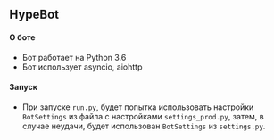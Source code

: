 ## HypeBot

#### О боте
- Бот работает на Python 3.6
- Бот использует asyncio, aiohttp

#### Запуск
- При запуске `run.py`, будет попытка использовать настройки `BotSettings` из файла с настройками `settings_prod.py`, затем, в случае неудачи, будет использован `BotSettings` из `settings.py`.